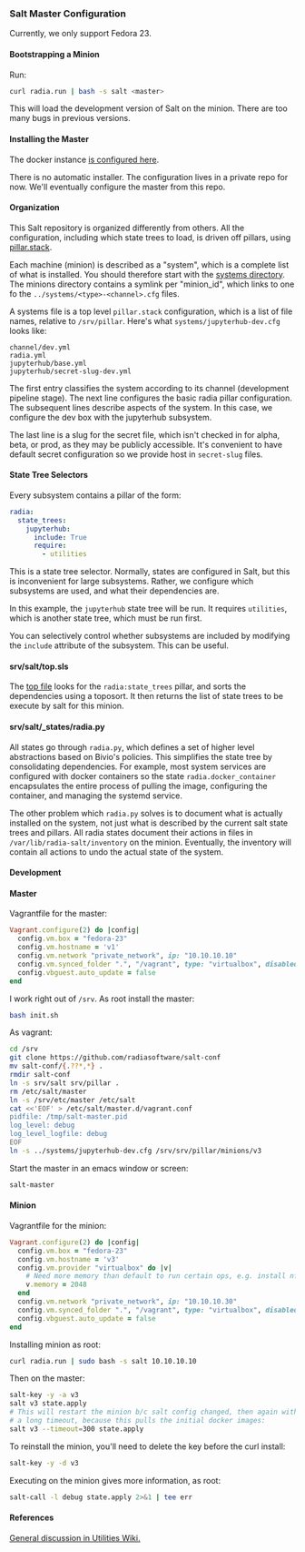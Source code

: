 ### Salt Master Configuration

Currently, we only support Fedora 23.

#### Bootstrapping a Minion

Run:

```bash
curl radia.run | bash -s salt <master>
```

This will load the development version of Salt on the minion. There
are too many bugs in previous versions.

#### Installing the Master

The docker instance [is configured here](https://github.com/radiasoft/containers/tree/master/radiasoft/salt-master).

There is no automatic installer. The configuration lives in a
private repo for now. We'll eventually configure the master
from this repo.

#### Organization

This Salt repository is organized differently from others. All the
configuration, including which state trees to load, is driven off
pillars, using
[pillar.stack](https://github.com/saltstack/salt/blob/develop/salt/pillar/stack.py).

Each machine (minion) is described as a "system", which is a
complete list of what is installed. You should therefore start
with the
[systems directory](srv/pillar/systems). The minions directory
contains a symlink per "minion_id", which links to
one fo the `../systems/<type>-<channel>.cfg` files.

A systems file is a top level `pillar.stack` configuration,
which is a list of file names, relative to `/srv/pillar`.
Here's what `systems/jupyterhub-dev.cfg` looks like:

```text
channel/dev.yml
radia.yml
jupyterhub/base.yml
jupyterhub/secret-slug-dev.yml
```

The first entry classifies the system according to its channel
(development pipeline stage). The next line configures the basic
radia pillar configuration. The subsequent lines describe aspects
of the system. In this case, we configure the dev box
with the jupyterhub subsystem.

The last line is a slug for the secret file,
which isn't checked in for alpha, beta, or prod, as they
may be publicly accessible. It's convenient to have default
secret configuration so we provide host in `secret-slug` files.

#### State Tree Selectors

Every subsystem contains a pillar of the form:

```yaml
radia:
  state_trees:
    jupyterhub:
      include: True
      require:
        - utilities
```

This is a state tree selector. Normally, states are configured in
Salt, but this is inconvenient for large subsystems. Rather, we
configure which subsystems are used, and what their dependencies are.

In this example, the `jupyterhub` state tree will be run.
It requires `utilities`, which is another state tree, which
must be run first.

You can selectively control whether subsystems are included
by modifying the `include` attribute of the subsystem. This
can be useful.

#### srv/salt/top.sls

The [top file](srv/salt/top.sls)
looks for the `radia:state_trees` pillar, and
sorts the dependencies using a toposort. It then returns
the list of state trees to be execute by salt for this
minion.

#### srv/salt/_states/radia.py

All states go through `radia.py`, which defines a set of
higher level abstractions based on Bivio's policies. This
simplifies the state tree by consolidating dependencies.
For example, most system services are configured with
docker containers so the state `radia.docker_container`
encapsulates the entire process of pulling the image,
configuring the container, and managing the systemd
service.

The other problem which `radia.py` solves is to
document what is actually installed on the system,
not just what is described by the current salt
state trees and pillars. All radia states document
their actions in files in `/var/lib/radia-salt/inventory`
on the minion. Eventually, the inventory will contain
all actions to undo the actual state of the system.

#### Development

#### Master

Vagrantfile for the master:

```ruby
Vagrant.configure(2) do |config|
  config.vm.box = "fedora-23"
  config.vm.hostname = 'v1'
  config.vm.network "private_network", ip: "10.10.10.10"
  config.vm.synced_folder ".", "/vagrant", type: "virtualbox", disabled: true
  config.vbguest.auto_update = false
end
```

I work right out of `/srv`. As root install the master:

```bash
bash init.sh
```

As vagrant:

```bash
cd /srv
git clone https://github.com/radiasoftware/salt-conf
mv salt-conf/{.??*,*} .
rmdir salt-conf
ln -s srv/salt srv/pillar .
rm /etc/salt/master
ln -s /srv/etc/master /etc/salt
cat <<'EOF' > /etc/salt/master.d/vagrant.conf
pidfile: /tmp/salt-master.pid
log_level: debug
log_level_logfile: debug
EOF
ln -s ../systems/jupyterhub-dev.cfg /srv/srv/pillar/minions/v3
```

Start the master in an emacs window or screen:

```bash
salt-master
```

#### Minion

Vagrantfile for the minion:

```ruby
Vagrant.configure(2) do |config|
  config.vm.box = "fedora-23"
  config.vm.hostname = 'v3'
  config.vm.provider "virtualbox" do |v|
    # Need more memory than default to run certain ops, e.g. install nfs-utils
    v.memory = 2048
  end
  config.vm.network "private_network", ip: "10.10.10.30"
  config.vm.synced_folder ".", "/vagrant", type: "virtualbox", disabled: true
  config.vbguest.auto_update = false
end
```

Installing minion as root:

```bash
curl radia.run | sudo bash -s salt 10.10.10.10
```

Then on the master:

```bash
salt-key -y -a v3
salt v3 state.apply
# This will restart the minion b/c salt config changed, then again with
# a long timeout, because this pulls the initial docker images:
salt v3 --timeout=300 state.apply
```

To reinstall the minion, you'll need to delete the key before the curl install:

```bash
salt-key -y -d v3
```


Executing on the minion gives more information, as root:

```bash
salt-call -l debug state.apply 2>&1 | tee err
```

#### References

[General discussion in Utilities Wiki.](https://github.com/radiasoftware/utilities/wiki/Salt)
